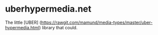 uberhypermedia.net
==================

The little [UBER] (https://rawgit.com/mamund/media-types/master/uber-hypermedia.html) library that could.
